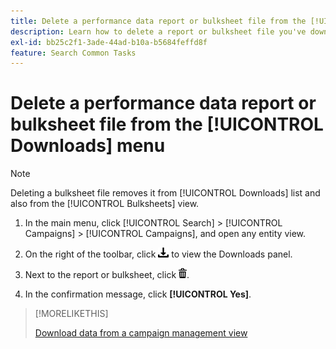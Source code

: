 ```yaml
---
title: Delete a performance data report or bulksheet file from the [!UICONTROL Downloads] menu
description: Learn how to delete a report or bulksheet file you've downloaded a campaign management view.
exl-id: bb25c2f1-3ade-44ad-b10a-b5684feffd8f
feature: Search Common Tasks
---
```

# Delete a performance data report or bulksheet file from the [!UICONTROL Downloads] menu

>[!NOTE]
>
>Deleting a bulksheet file removes it from [!UICONTROL Downloads] list and also from the [!UICONTROL Bulksheets] view.

1. In the main menu, click [!UICONTROL Search] > [!UICONTROL Campaigns] > [!UICONTROL Campaigns], and open any entity view.

1. On the right of the toolbar, click ![Report Download](/help/search-social-commerce/assets/download.png "Report Download") to view the Downloads panel.

1. Next to the report or bulksheet, click ![Delete](/help/search-social-commerce/assets/delete.png "Delete").

1. In the confirmation message, click **[!UICONTROL Yes]**.
  
>[!MORELIKETHIS]
>
>[Download data from a campaign management view](/help/search-social-commerce/common-tasks/navigation-editing-selection/download.md)
